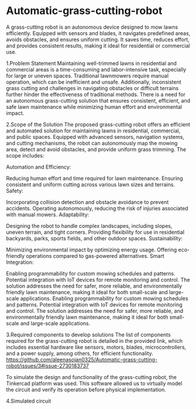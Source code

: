 # Automatic-grass-cutting-robot
A grass-cutting robot is an autonomous device designed to mow lawns efficiently. Equipped with sensors and blades, it navigates predefined areas, avoids obstacles, and ensures uniform cutting. It saves time, reduces effort, and provides consistent results, making it ideal for residential or commercial use.

1.Problem Statement
Maintaining well-trimmed lawns in residential and commercial areas is a time-consuming and labor-intensive task, especially for large or uneven spaces. Traditional lawnmowers require manual operation, which can be inefficient and unsafe. Additionally, inconsistent grass cutting and challenges in navigating obstacles or difficult terrains further hinder the effectiveness of traditional methods. There is a need for an autonomous grass-cutting solution that ensures consistent, efficient, and safe lawn maintenance while minimizing human effort and environmental impact.

2.Scope of the Solution
The proposed grass-cutting robot offers an efficient and automated solution for maintaining lawns in residential, commercial, and public spaces. Equipped with advanced sensors, navigation systems, and cutting mechanisms, the robot can autonomously map the mowing area, detect and avoid obstacles, and provide uniform grass trimming. The scope includes:

Automation and Efficiency:

Reducing human effort and time required for lawn maintenance.
Ensuring consistent and uniform cutting across various lawn sizes and terrains.
Safety:

Incorporating collision detection and obstacle avoidance to prevent accidents.
Operating autonomously, reducing the risk of injuries associated with manual mowers.
Adaptability:

Designing the robot to handle complex landscapes, including slopes, uneven terrain, and tight corners.
Providing flexibility for use in residential backyards, parks, sports fields, and other outdoor spaces.
Sustainability:

Minimizing environmental impact by optimizing energy usage.
Offering eco-friendly operations compared to gas-powered alternatives.
Smart Integration:

Enabling programmability for custom mowing schedules and patterns.
Potential integration with IoT devices for remote monitoring and control.
The solution addresses the need for safer, more reliable, and environmentally friendly lawn maintenance, making it ideal for both small-scale and large-scale applications.
Enabling programmability for custom mowing schedules and patterns.
Potential integration with IoT devices for remote monitoring and control.
The solution addresses the need for safer, more reliable, and environmentally friendly lawn maintenance, making it ideal for both small-scale and large-scale applications.

3.Required components to develop solutions
The list of components required for the grass-cutting robot is detailed in the provided link, which includes essential hardware like sensors, motors, blades, microcontrollers, and a power supply, among others, for efficient functionality.
https://github.com/aleenasojan0325/Automatic-grass-cutting-robot/issues/3#issue-2730183737

To simulate the design and functionality of the grass-cutting robot, the Tinkercad platform was used. This software allowed us to virtually model the circuit and verify its operation before physical implementation.

4.Simulated circuit


